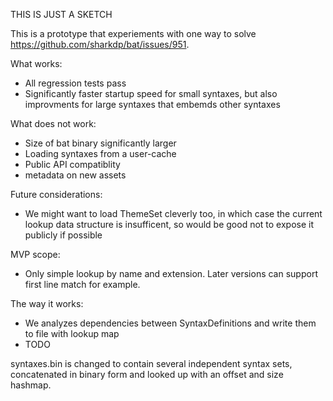 THIS IS JUST A SKETCH


This is a prototype that experiements with one way to solve https://github.com/sharkdp/bat/issues/951.

What works:
* All regression tests pass
* Significantly faster startup speed for small syntaxes, but also improvments for large syntaxes that embemds other syntaxes

What does not work:
* Size of bat binary significantly larger
* Loading syntaxes from a user-cache
* Public API compatiblity
* metadata on new assets


Future considerations:
* We might want to load ThemeSet cleverly too, in which case the current lookup data structure is insufficent, so would be good not to expose it publicly if possible

MVP scope:
* Only simple lookup by name and extension. Later versions can support first line match for example.

The way it works:
* We analyzes dependencies between SyntaxDefinitions and write them to file with lookup map
* TODO

syntaxes.bin is changed to contain several independent syntax sets, concatenated in binary form and looked up with an offset and size hashmap.
